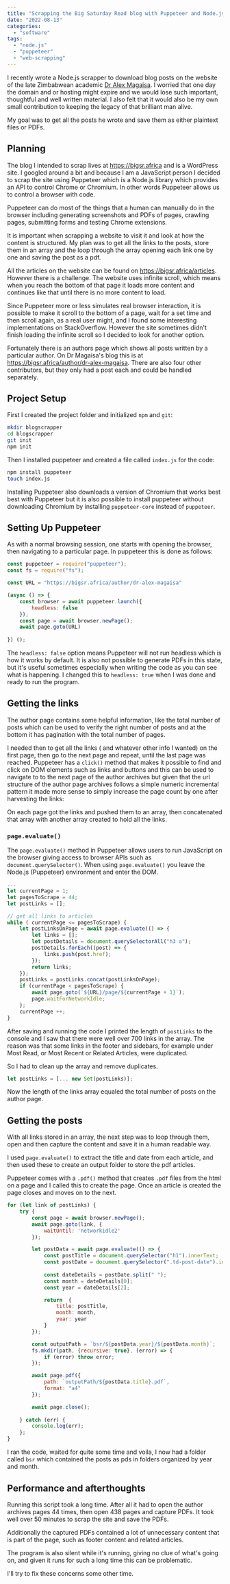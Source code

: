 ```yaml
---
title: "Scrapping the Big Saturday Read blog with Puppeteer and Node.js"
date: "2022-08-13"
categories: 
  - "software"
tags: 
  - "node.js"
  - "puppeteer"
  - "web-scrapping"
---
```


I recently wrote a Node.js scrapper to download blog posts on the website of the late Zimbabwean academic [Dr Alex Magaisa](https://bigsr.africa). I worried that one day the domain and or hosting might expire and we would lose such important, thoughtful and well written material. I also felt that it would also be my own small contribution to keeping the legacy of that brilliant man alive.

My goal was to get all the posts he wrote and save them as either plaintext files or PDFs.

## Planning

The blog I intended to scrap lives at https://bigsr.africa and is a WordPress site. I googled around a bit and because I am a JavaScript person I decided to scrap the site using Puppeteer which is a Node.js library which provides an API to control Chrome or Chromium. In other words Puppeteer allows us to control a browser with code.

Puppeteer can do most of the things that a human can manually do in the browser including generating screenshots and PDFs of pages, crawling pages, submitting forms and testing Chrome extensions.

It is important when scrapping a website to visit it and look at how the content is structured. My plan was to get all the links to the posts, store them in an array and the loop through the array opening each link one by one and saving the post as a pdf.

All the articles on the website can be found on https://bigsr.africa/articles. However there is a challenge. The website uses infinite scroll, which means when you reach the bottom of that page it loads more content and continues like that until there is no more content to load.

Since Puppeteer more or less simulates real browser interaction, it is possible to make it scroll to the bottom of a page, wait for a set time and then scroll again, as a real user might, and I found some interesting implementations on StackOverflow. However the site sometimes didn't finish loading the infinite scroll so I decided to look for another option.

 Fortunately there is an authors page which shows all posts written by a particular author. On Dr Magaisa's blog this is at https://bigsr.africa/author/dr-alex-magaisa. There  are also four other contributors, but they only had a post  each and could be handled separately.

## Project Setup

First I created the project folder and initialized `npm` and `git`:

```bash
mkdir blogscrapper
cd blogscrapper
git init
npm init 
```

Then I installed puppeteer and created a file called `index.js` for the code:

```zsh
npm install puppeteer
touch index.js
```

Installing Puppeteer also downloads a version of Chromium that works best best with Puppeteer but it is also possible to install puppeteer without downloading Chromium by installing `puppeteer-core` instead of `puppeteer`.

## Setting Up Puppeteer

As with a normal browsing session, one starts with opening the browser, then navigating to a particular page. In puppeteer this is done as follows:

```JavaScript
const puppeteer = require("puppeteer");
const fs = require("fs");

const URL = "https://bigsr.africa/author/dr-alex-magaisa"

(async () => {
	const browser = await puppeteer.launch({
		headless: false
	});
	const page = await browser.newPage();
	await page.goto(URL)
	
}) ();
```

The `headless: false` option means Puppeteer will not run headless which is how it works by default. It is also not possible to generate PDFs in this state, but it's useful sometimes especially when writing the code as you can see what is happening. I changed this to `headless: true` when I was done and ready to run the program.

## Getting the links

The author page contains some helpful information, like the total number of posts which can be used to verify the right number of posts and at the bottom it has pagination with the total number of pages.

I needed then to get all the links ( and whatever other info I wanted) on the first page, then go to the next page and repeat, until the last page was reached. Puppeteer has a `click()` method that makes it possible to find and click on DOM elements such as links and buttons and this  can be used to navigate to to the next page of the author archives but given that the url structure of the author page archives follows a simple numeric incremental pattern it made more sense to simply increase the page count by one after harvesting the links:

On each page got the links and pushed them to an array, then concatenated that array with another array created to hold all the links.

### `page.evaluate()`

The `page.evaluate()` method in Puppeteer allows users to run JavaScript on the browser giving access to browser APIs such as `document.querySelector()`. When using `page.evaluate()` you leave the Node.js (Puppeteer) environment and enter the DOM.

```Node.js
...
let currentPage = 1;
let pagesToScrape = 44;
let postLinks = [];

// get all links to articles
while ( currentPage <= pagesToScrape) {
	let postLinksOnPage = await page.evaluate(() => {
		let links = [];
		let postDetails = document.querySelectorAll("h3 a");
		postDetails.forEach((post) => {
			links.push(post.href);
		});
		return links;
	});
	postLinks = postLinks.concat(postLinksOnPage);
	if (currentPage < pagesToScrape) {
		await page.goto(`${URL}/page/${currentPage + 1}`);
		page.waitForNetworkIdle;
	};
	currentPage ++;
}
```

After saving and running the code I printed the length of `postLinks` to the console and I saw that there were well over 700 links in the array. The reason was that some links in the footer and sidebars, for example under Most Read, or Most Recent or Related Articles, were duplicated.

So I had to clean up the array and remove duplicates.

```Node.js
let postLinks = [... new Set(postLinks)];
```

Now the length of the links array equaled the total number of posts on the author page.

## Getting the posts

With all links stored in an array, the next step was to loop through them, open and then capture the content and save it in a human readable way.

I used `page.evaluate()` to extract the title and date from each article, and then used these to create an output folder to store the pdf articles.

Puppeteer comes with a `.pdf()` method that creates `.pdf` files from the html on a page and I called this to create the page. Once an article is created the page closes and moves on to the next.

```JavaScript
for (let link of postLinks) {
	try {
		const page = await browser.newPage();
		await page.goto(link, {
			waitUntil: 'networkidle2'
		});

		let postData = await page.evaluate(() => {
			const postTitle = document.querySelector("h1").innerText;
			const postDate = document.querySelector(".td-post-date").innerText;
		
			const dateDetails = postDate.split(" ");
			const month = dateDetails[0];
			const year = dateDetails[2];

			return  {
				title: postTitle,
				month: month,
				year: year
			}
		});

		const outputPath = `bsr/${postData.year}/${postData.month}`;
		fs.mkdir(path, {recursive: true}, (error) => {
			if (error) throw error;
		});

		await page.pdf({
			path: `outputPath/${postData.title}.pdf`,
			format: "a4"
		});

		await page.close();
		
	} catch (err) {
		console.log(err);
	};
}
```


I ran the code, waited for quite some time and voila, I now had a folder called `bsr` which contained the posts as pds in folders organized by year and month.

## Performance and afterthoughts

Running this script took a long time. After all it had to open the author archives pages 44 times, then open 438 pages and capture PDFs. It took well over 50 minutes to scrap the site and save the PDFs.

Additionally the captured PDFs contained a lot of unnecessary content that is part of the page, such as footer content and related articles.

The program is also silent while it's running, giving no clue of what's going on, and given it runs for such a long time this can be problematic.

I'll try to fix these concerns some other time.
